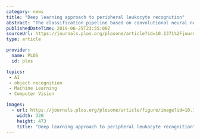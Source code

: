 ```yaml
---
category: news
title: "Deep learning approach to peripheral leukocyte recognition"
abstract: "The classification pipeline based on convolutional neural network is of automatic feature extraction and free of segmentation but hard to deal with multiple object recognition. In this paper, we take leukocyte recognition as object detection task and apply ..."
publishedDateTime: 2019-06-25T23:55:00Z
sourceUrl: https://journals.plos.org/plosone/article?id=10.1371%2Fjournal.pone.0218808
type: article

provider:
  name: PLOS
  id: plos

topics:
 - AI
 - object recognition
 - Machine Learning
 - Computer Vision

images:
  - url: https://journals.plos.org/plosone/article/figure/image?id=10.1371/journal.pone.0218808.g010&size=inline
    width: 320
    height: 473
    title: "Deep learning approach to peripheral leukocyte recognition"
---
```

